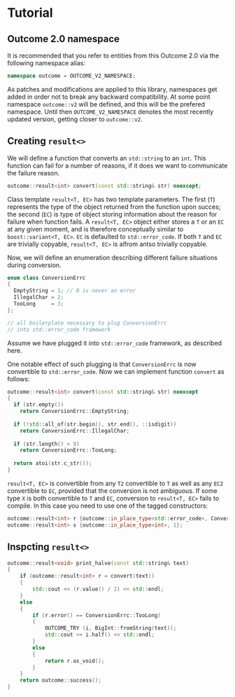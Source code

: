 # Tutorial

## Outcome 2.0 namespace

It is recommended that you refer to entities from this Outcome 2.0 via the following namespace alias:

```c++
namespace outcome = OUTCOME_V2_NAMESPACE;
```

As patches and modifications are applied to this library, namespaces get added in order
not to break any backward compatibility. At some point namespace `outcome::v2` will be defined,
and this will be the prefered namespace. Until then `OUTCOME_V2_NAMESPACE` denotes the most recently
updated version, getting closer to `outcome::v2`.

## Creating `result<>`

We will define a function that converts an `std::string` to an `int`. This function can fail for a number of reasons,
if it does we want to communicate the failure reason.

```c++
outcome::result<int> convert(const std::string& str) noexcept;
```

Class template `result<T, EC>` has two template parameters. The first (`T`) represents the type of the object
returned from the function upon succes; the second (`EC`) is type of object storing information about the reason
for failure when function fails. A `result<T, EC>` object either stores a `T` or an `EC` at any given moment,
and is therefore conceptually similar to `boost::variant<T, EC>`. `EC` is defaulted to `std::error_code`.
If both `T` and `EC` are trivially copyable, `result<T, EC>` is alfrom antso trivially copyable.

Now, we will define an enumeration describing different failure situations during conversion.

```c++
enum class ConversionErrc
{
  EmptyString = 1; // 0 is never an error
  IllegalChar = 2;
  TooLong     = 3;
};

// all boilerplate necessary to plug ConversionErrc
// into std::error_code framework
```

Assume we have plugged it into `std::error_code` framework, as described here. 

One notable effect of such plugging is that `ConversionErrc` is now convertible to `std::error_code`.
Now we can implement function `convert` as follows: 

```c++
outcome::result<int> convert(const std::string& str) noexcept
{
  if (str.empty())
    return ConversionErrc::EmptyString;
    
  if (!std::all_of(str.begin(), str.end(), ::isdigit))
    return ConversionErrc::IllegalChar;
    
  if (str.length() > 9)
    return ConversionErrc::TooLong;
  
  return atoi(str.c_str());
}
```

`result<T, EC>` is convertible from any `T2` convertible to `T` as well as any `EC2` convertible to `EC`,
provided that the conversion is not ambiguous. If some type `X` is both convertible to `T` and `EC`, 
conversion to `result<T, EC>` fails to compile. In this case you need to use one of the tagged constructors:


```c++
outcome::result<int> r {outcome::in_place_type<std::error_code>, ConversionErrc::EmptyString};
outcome::result<int> s {outcome::in_place_type<int>, 1};
```

## Inspcting `result<>`

```c++
outcome::result<void> print_halve(const std::string& text)
{
    if (outcome::result<int> r = convert(text))
    {
        std::cout << (r.value() / 2) << std::endl;
    }
    else
    {
        if (r.error() == ConversionErrc::TooLong)
        {
            OUTCOME_TRY (i, BigInt::fromString(text));
            std::cout << i.half() << std::endl;
        }
        else
        {
            return r.as_void();
        }
    }
    return outcome::success();  
}
```
